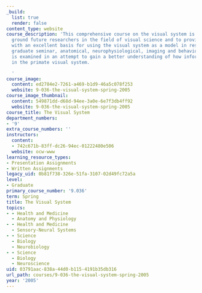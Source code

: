 ```yaml
---
_build:
  list: true
  render: false
content_type: website
course_description: 'This comprehensive course on the visual system is designed to
  ground future researchers in the field of visual science and to provide scientists
  with an excellent basis for using the visual system as a model in research. In this
  graduate seminar, anatomical, neurophysiological, imaging and behavioral research
  is examined in an attempt to gain a better understanding of how information is processed
  in the primate visual system.

  '
course_image:
  content: ed2784e2-7261-a469-b1d9-46a5c078f253
  website: 9-036-the-visual-system-spring-2005
course_image_thumbnail:
  content: 549871dd-d68d-94ee-3a0e-6e7f3db4ff92
  website: 9-036-the-visual-system-spring-2005
course_title: The Visual System
department_numbers:
- '9'
extra_course_numbers: ''
instructors:
  content:
  - 742c671b-83ff-dc26-94ec-01222480e506
  website: ocw-www
learning_resource_types:
- Presentation Assignments
- Written Assignments
legacy_uid: 0b81f738-326e-51fa-3107-02d49fc72a5a
level:
- Graduate
primary_course_number: '9.036'
term: Spring
title: The Visual System
topics:
- - Health and Medicine
  - Anatomy and Physiology
- - Health and Medicine
  - Sensory-Neural Systems
- - Science
  - Biology
  - Neurobiology
- - Science
  - Biology
  - Neuroscience
uid: 03791aac-838a-44d0-b115-4191b35db316
url_path: courses/9-036-the-visual-system-spring-2005
year: '2005'
---
```

